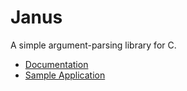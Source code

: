 # Janus

A simple argument-parsing library for C.

* [Documentation](http://www.dmulholl.com/docs/args/v1/)
* [Sample Application](https://github.com/dmulholl/args/blob/v1/src/example.c)

